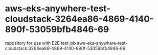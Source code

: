# aws-eks-anywhere-test-cloudstack-3264ea86-4869-4140-890f-53059bfb4846-69
repository for use with E2E test job aws-eks-anywhere-test-cloudstack:3264ea86-4869-4140-890f-53059bfb4846-69
